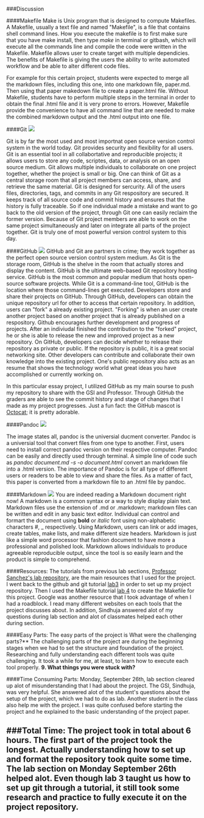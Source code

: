 ###Discussion

####Makefile
Make is Unix program that is designed to compute Makefiles. A Makefile, usually a text file and named "Makefile", is a file that contains shell command lines. How you execute the makefile is to first make sure that you have make install, then type _make_ in terminal or gitbash, which will execute all the commands line and compile the code were written in the Makefile. Makefile allows user to create target with multiple dependicies. The benefits of Makefile is giving the users the ability to write automated workflow and be able to alter different code files. 

For example for this certain project, students were expected to merge all the markdown files, including this one, into one markdown file, paper.md. Then using that paper makedown file to create a paper.html file. Without Makefile, students have to perform multiple steps in the terminal in order to obtain the final .html file and it is very prone to errors. However, Makefile provide the convenience to have all command line that are needed to make the combined markdown output and the .html output into one file. 

####Git
![](https://raw.githubusercontent.com/ucb-stat159/stat159-fall-2016/master/projects/proj01/images/git-logo.png)

Git is by far the most used and most importnat open source version control system in the world today. Git provides security and flexibility for all users. Git is an essential tool in all collabortative and reproducible projects; it allows users to store any code, scriptes, data, or analysis on an open source medium. Git allows multiple individuals to collaborate on one project together, whether the project is small or big. One can think of Git as a central storage room that all project members can access, share, and retrieve the same material. Git is designed for sercurity. All of the users files, directories, tags, and commits in any Git respository are secured. It keeps track of all source code and commit history and ensures that the history is fully traceable. So if one individual made a mistake and want to go back to the old version of the project, through Git one can easily reclaim the former version. Because of Git project members are able to work on the same project simultaneously and later on integrate all parts of the project together. Git is truly one of most powerful version control system to this day. 

####GitHub
![](https://raw.githubusercontent.com/ucb-stat159/stat159-fall-2016/master/projects/proj01/images/github-logo.png)
GitHub and Git are partners in crime; they work together as the perfect open source version control system medium. As Git is the storage room, GitHub is the shelve in the room that actually stores and display the content. GitHub is the ultimate web-based Git repository hosting service. GitHub is the most common and popular medium that hosts open-source software projects. While Git is a command-line tool, GitHub is the location where those command-lines get executed. Developers store and share their projects on GitHub. Through GitHub, developers can obtain the unique repository url for other to access that certain repository. In addition, users can "fork" a already existing project. "Forking" is when an user create another project based on another project that is already published on a respository. Github encourages further development and progress of projects. After an indiviudal finished the contribution to the "forked" project, he or she is able to release the new and improved project as a new repository. On GitHub, developers can decide whether to release their repository as private or public. If the repository is public, it is a great social networking site. Other developers can contribute and collaborate their own knowledge into the existing project. One's public repository also acts as an resume that shows the technology world what great ideas you have accomplished or currently working on. 

In this particular essay project, I utilized GitHub as my main sourse to push my repository to share with the GSI and Professor. Through GitHub the graders are able to see the commit history and stage of changes that I made as my project progresses. Just a fun fact: the GitHub mascot is [Octocat](https://octodex.github.com/); it is pretty adorable.

####Pandoc
![](https://raw.githubusercontent.com/ucb-stat159/stat159-fall-2016/master/projects/proj01/images/pandoc-logo.png)

The image states all, pandoc is the universial ducment converter. Pandoc is a universial tool that convert files from one type to another. First, users need to install correct pandoc version on their respective computer. Pandoc can be easily and directly used through terminal. A simple line of code such as _pandoc document.md -s -o document.html_ convert an markdown file into a .html version. The importance of Pandoc is for all type of different users or readers to be able to view and share the files. As a matter of fact, this paper is converted from a markdown file to an .html file by pandoc.


####Markdown
![](https://raw.githubusercontent.com/ucb-stat159/stat159-fall-2016/master/projects/proj01/images/markdown-logo.png)
You are indeed reading a Markdown document right now! A markdown is a common syntax or a way to style display plain text. Markdown files use the extension of .md or .markdown; markdown files can be written and edit in any basic text editor. Individual can control and formart the document using **bold** or _italic_ font using non-alphabetic characters #, _ respectively. Using Markdown, users can link or add images, create tables, make lists, and make different size headers. Markdown is just like a simple word processor that fashion document to have more a professional and polished look. Markdown allows individuals to produce agreeable reproducible output, since the tool is so easily learn and the product is simple to comprehend. 


####Resources:
The tutorials from previous lab sections, [Professor Sanchez's lab repository](https://github.com/ucb-stat159/stat159-fall-2016/tree/master/labs), are the main resources that I used for the project. I went back to the github and git tutorial [lab3](https://github.com/ucb-stat159/stat159-fall-2016/tree/master/labs/lab03) in order to set up my project repository. Then I used the Makefile tutorial [lab 4](https://github.com/ucb-stat159/stat159-fall-2016/tree/master/labs/lab04) to create the Makefile for this project. Google was another resource that I took advantage of when I had a roadblock. I read many different websites on each tools that the project discusses about. In addition, Sindhuja answered alot of my questions during lab section and alot of classmates helped each other during section. 

####Easy Parts:
The easy parts of the project is 
What were the challenging parts?**
The challenging parts of the project are during the beginning stages when we had to set the structure and foundation of the project. Researching and fully understanding each different tools was quite challenging. It took a while for me, at least, to learn how to execute each tool properly. 
**9. What things you were stuck with?**

####Time Consuming Parts:
Monday, September 26th, lab section cleared up alot of misunderstanding that I had about the project. The GSI, Sindhuja, was very helpful. She answered alot of the student's questions about the setup of the project, which we had to do as lab. Another student in the class also help me with the project. I was quite confused before starting the project and he explained to the basic understanding of the project paper.  

###Total Time:
The project took in total about 6 hours. The first part of the project took the longest. Actually understanding how to set up and format the repository took quite some time. The lab section on Monday September 26th helped alot. Even though lab 3 taught us how to set up git through a tutorial, it still took some research and practice to fully execute it on the project repository. 
---











